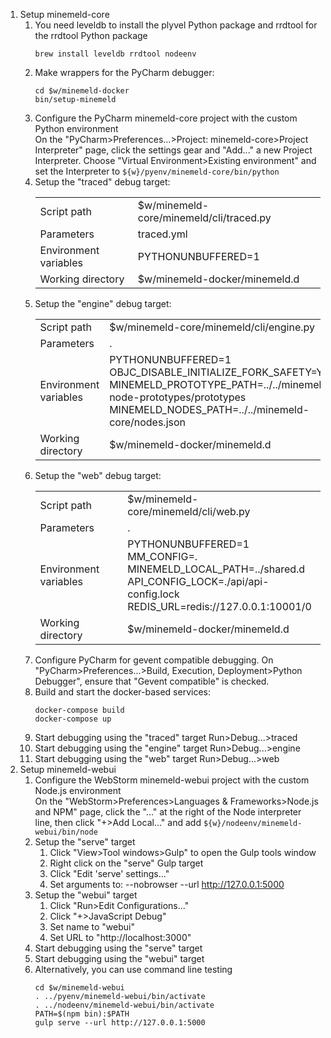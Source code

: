 1. Setup minemeld-core  
    1. You need leveldb to install the plyvel Python package and rrdtool for the rrdtool Python package
        ```
        brew install leveldb rrdtool nodeenv
        ```
    2. Make wrappers for the PyCharm debugger:
        ```
        cd $w/minemeld-docker
        bin/setup-minemeld
        ```
    3. Configure the PyCharm minemeld-core project with the custom Python environment  
        On the "PyCharm>Preferences...>Project: minemeld-core>Project Interpreter" page, click the settings gear
        and "Add..." a new Project Interpreter.  Choose "Virtual Environment>Existing environment" and set the
        Interpreter to ```${w}/pyenv/minemeld-core/bin/python```
    4. Setup the "traced" debug target:  
        <table>
        <tr><td>Script path</td><td>$w/minemeld-core/minemeld/cli/traced.py</td></tr>
        <tr><td>Parameters</td><td>traced.yml</td></tr>
        <tr><td>Environment variables</td><td>PYTHONUNBUFFERED=1</td></tr>
        <tr><td>Working directory</td><td>$w/minemeld-docker/minemeld.d</td></tr>
        </table>
    5. Setup the "engine" debug target:
        <table>
        <tr><td>Script path</td><td>$w/minemeld-core/minemeld/cli/engine.py</td></tr>
        <tr><td>Parameters</td><td>.</td></tr>
        <tr><td>Environment variables</td><td>PYTHONUNBUFFERED=1<br/>
                                    OBJC_DISABLE_INITIALIZE_FORK_SAFETY=YES<br/>
                                    MINEMELD_PROTOTYPE_PATH=../../minemeld-node-prototypes/prototypes<br/>
                                    MINEMELD_NODES_PATH=../../minemeld-core/nodes.json</td></tr>
        <tr><td>Working directory</td><td>$w/minemeld-docker/minemeld.d</td></tr>
        </table>
    6. Setup the "web" debug target:  
        <table>
        <tr><td>Script path</td><td>$w/minemeld-core/minemeld/cli/web.py</td></tr>
        <tr><td>Parameters</td><td>.</td></tr>
        <tr><td>Environment variables</td><td>PYTHONUNBUFFERED=1<br/>
                                              MM_CONFIG=.<br/>
                                              MINEMELD_LOCAL_PATH=../shared.d<br/>
                                              API_CONFIG_LOCK=./api/api-config.lock<br/>
                                              REDIS_URL=redis://127.0.0.1:10001/0</td></tr>
        <tr><td>Working directory</td><td>$w/minemeld-docker/minemeld.d</td></tr>
        </table>
    7. Configure PyCharm for gevent compatible debugging.  On "PyCharm>Preferences...>Build,
       Execution, Deployment>Python Debugger", ensure that "Gevent compatible" is checked.
    7. Build and start the docker-based services:
        ```
        docker-compose build
        docker-compose up
        ```
    8. Start debugging using the "traced" target
        Run>Debug...>traced
    9. Start debugging using the "engine" target
        Run>Debug...>engine
    10. Start debugging using the "web" target
        Run>Debug...>web
2. Setup minemeld-webui
    1. Configure the WebStorm minemeld-webui project with the custom Node.js environment  
        On the "WebStorm>Preferences>Languages & Frameworks>Node.js and NPM" page, click the "..." at the right of
        the Node interpreter line, then click "+>Add Local..." and add ```${w}/nodeenv/minemeld-webui/bin/node``` 
    2. Setup the "serve" target  
        1. Click "View>Tool windows>Gulp" to open the Gulp tools window
        2. Right click on the "serve" Gulp target  
        3. Click "Edit 'serve' settings..."  
        4. Set arguments to: --nobrowser --url http://127.0.0.1:5000
    3. Setup the "webui" target
        1. Click "Run>Edit Configurations..."  
        2. Click "+>JavaScript Debug"  
        3. Set name to "webui"  
        4. Set URL to "http://localhost:3000"
    4. Start debugging using the "serve" target
    5. Start debugging using the "webui" target
    6. Alternatively, you can use command line testing
        ```
        cd $w/minemeld-webui
        . ../pyenv/minemeld-webui/bin/activate
        . ../nodeenv/minemeld-webui/bin/activate
        PATH=$(npm bin):$PATH
        gulp serve --url http://127.0.0.1:5000
        ```
